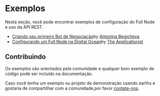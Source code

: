 # Exemplos

Nesta seção, você pode encontrar exemplos de configuração do Full Node e uso da API REST.

* [Criando seu primeiro Bot de Negociação](/development-and-api/examples/trading-bot.md)by [Antonina Begicheva](https://github.com/gingerabsurdity)
* [Configurando um Full Node na Digital Ocean](../development-and-api/examples/set-up-full-node-on-digital-ocean.md)by [The Applicationist](https://github.com/theapplicationist)

## Contribuindo

Os exemplos são orientados pela comunidade e qualquer bom exemplo de código pode ser incluído na documentação.

Caso você tenha um exemplo ou projeto de demonstração usando earths e gostaria de compartilhar com a comunidade,por favor [contate-nos](http://earths.ga/forum).
